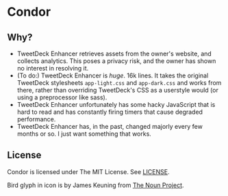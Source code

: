 # Condor

## Why?
* TweetDeck Enhancer retrieves assets from the owner's website, and collects analytics. This poses a privacy risk, and the owner has shown no interest in resolving it.
* (To do:) TweetDeck Enhancer is *huge*. 16k lines. It takes the original TweetDeck stylesheets `app-light.css` and `app-dark.css` and works from there, rather than overriding TweetDeck's CSS as a userstyle would (or using a preprocessor like sass).
* TweetDeck Enhancer unfortunately has some hacky JavaScript that is hard to read and has constantly firing timers that cause degraded performance.
* TweetDeck Enhancer has, in the past, changed majorly every few months or so. I just want something that works.

## License
Condor is licensed under The MIT License. See [LICENSE](LICENSE).

Bird glyph in icon is by James Keuning from [The Noun Project](http://thenounproject.com/term/bird/7132/).
